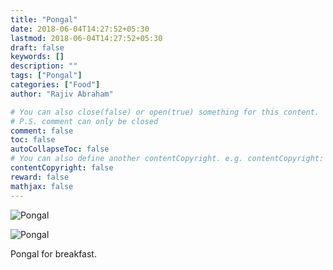 ```yaml
---
title: "Pongal"
date: 2018-06-04T14:27:52+05:30
lastmod: 2018-06-04T14:27:52+05:30
draft: false
keywords: []
description: ""
tags: ["Pongal"]
categories: ["Food"]
author: "Rajiv Abraham"

# You can also close(false) or open(true) something for this content.
# P.S. comment can only be closed
comment: false
toc: false
autoCollapseToc: false
# You can also define another contentCopyright. e.g. contentCopyright: "This is another copyright."
contentCopyright: false
reward: false
mathjax: false
---
```


![Pongal](https://res.cloudinary.com/abraham/image/upload/v1528458002/IMG_20180604_071725.jpg "Pongal")

![Pongal](https://res.cloudinary.com/abraham/image/upload/v1528458002/IMG_20180604_071752.jpg "Pongal")

Pongal for breakfast.
